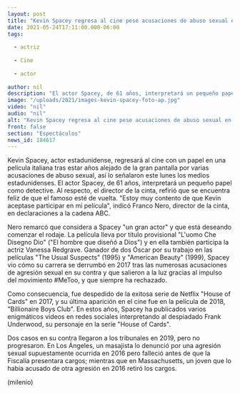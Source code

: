```yaml
---
layout: post
title: "Kevin Spacey regresa al cine pese acusaciones de abuso sexual en su contra"
date: 2021-05-24T17:11:00.000-06:00
tags:
  
  - actriz
  
  - Cine
  
  - actor
  
author: nil
description: "El actor Spacey, de 61 años, interpretará un pequeño papel como detective. Al respecto, el director de la cinta, refirió que se encuentra feliz de que el famoso esté de vuelta."
image: "/uploads/2021/images-kevin-spacey-foto-ap.jpg"
video: "nil"
audio: "nil"
alt: "Kevin Spacey regresa al cine pese acusaciones de abuso sexual en su contra"
front: false
section: "Espectáculos"
news_id: 184617
---
```


Kevin Spacey, actor estadunidense, regresará al cine con un papel en una película italiana tras estar años alejado de la gran pantalla por varias acusaciones de abuso sexual, así lo señalaron este lunes los medios estadunidenses. El actor Spacey, de 61 años, interpretará un pequeño papel como detective. Al respecto, el director de la cinta, refirió que se encuentra feliz de que el famoso esté de vuelta. "Estoy muy contento de que Kevin aceptase participar en mi película", indicó Franco Nero, director de la cinta, en declaraciones a la cadena ABC. 

Nero remarcó que considera a Spacey "un gran actor" y que está deseando comenzar el rodaje. La película lleva por título provisional "L'uomo Che Disegno Dio" ("El hombre que diseñó a Dios") y en ella también participa la actriz Vanessa Redgrave. Ganador de dos Óscar por su trabajo en las películas "The Usual Suspects" (1995) y "American Beauty" (1999), Spacey vio cómo su carrera se derrumbó en 2017 tras las numerosas acusaciones de agresión sexual en su contra y que salieron a la luz gracias al impulso del movimiento #MeToo, y que siempre ha rechazado. 

Como consecuencia, fue despedido de la exitosa serie de Netflix "House of Cards" en 2017, y su última aparición en el cine fue en la película de 2018, "Billionaire Boys Club". En estos años, Spacey ha publicados varios enigmáticos videos en redes sociales interpretando al despiadado Frank Underwood, su personaje en la serie "House of Cards". 

Dos casos en su contra llegaron a los tribunales en 2019, pero no progresaron. En Los Ángeles, un masajista lo denunció por una agresión sexual supuestamente ocurrida en 2016 pero falleció antes de que la Fiscalía presentara cargos; mientras que en Massachusetts, un joven que lo había acusado de otra agresión en 2016 retiró los cargos. 

(milenio)